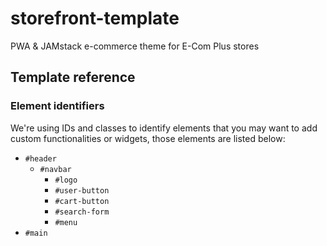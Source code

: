# storefront-template

PWA &amp; JAMstack e-commerce theme for E-Com Plus stores

## Template reference

### Element identifiers

We're using IDs and classes to identify elements that you may
want to add custom functionalities or widgets, those
elements are listed below:

- `#header`
  - `#navbar`
    - `#logo`
    - `#user-button`
    - `#cart-button`
    - `#search-form`
    - `#menu`
- `#main`
